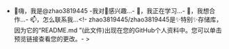 - 👋嗨，我是@zhao3819445 -我对👀感兴趣...- 🌱，我正在学习...- 💞️，我想合作...- 📫，怎么联系我...<!- zhao3819445/zhao3819445是✨特别✨存储库，因为它的“README.md ”(此文件)出现在您的GitHub个人资料中。您可以单击预览链接查看您的更改。- >
